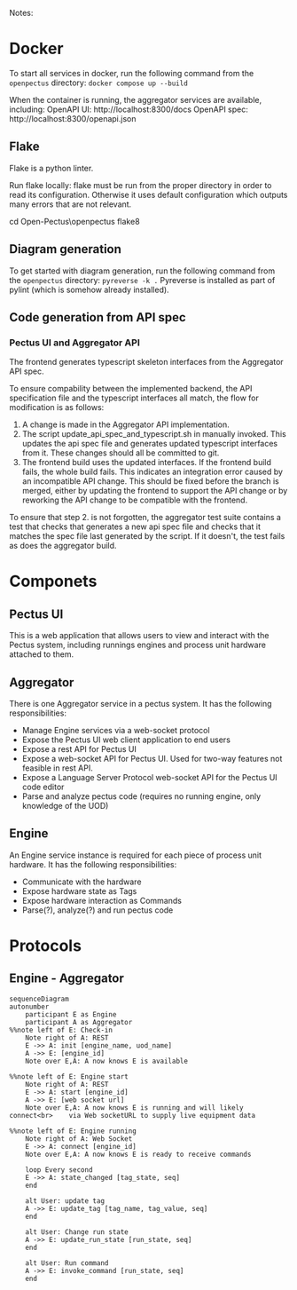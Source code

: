 Notes:

# Docker

To start all services in docker, run the following command from the `openpectus` directory:
`docker compose up --build` 

When the container is running, the aggregator services are available, including:
OpenAPI UI: http://localhost:8300/docs
OpenAPI spec: http://localhost:8300/openapi.json


## Flake
Flake is a python linter.

Run flake locally:
flake must be run from the proper directory in order to read its configuration. Otherwise it uses default
configuration which outputs many errors that are not relevant.

cd Open-Pectus\openpectus
flake8

## Diagram generation

To get started with diagram generation, run the following command from the `openpectus` directory:
`pyreverse -k .`
Pyreverse is installed as part of pylint (which is somehow already installed).


## Code generation from API spec

### Pectus UI and Aggregator API

The frontend generates typescript skeleton interfaces from the Aggregator API spec. 

To ensure compability between the implemented backend, the API specification file and the typescript interfaces all match, the flow for modification is as follows:
1. A change is made in the Aggregator API implementation.
2. The script update_api_spec_and_typescript.sh in manually invoked. This updates the api spec file and generates updated typescript interfaces from it. These changes should all be committed to git.
3. The frontend build uses the updated interfaces. If the frontend build fails, the whole build fails. This indicates an integration error caused by an incompatible API change. This should be fixed before the branch is merged, either by updating the frontend to support the API change or by reworking the API change to be compatible with the frontend.

To ensure that step 2. is not forgotten, the aggregator test suite contains a test that checks that generates a new api spec file and checks that it matches the spec file last generated by the script. If it doesn't, the test fails as does the aggregator build.

# Componets

## Pectus UI

This is a web application that allows users to view and interact with the Pectus system,
including runnings engines and process unit hardware attached to them.

## Aggregator

There is one Aggregator service in a pectus system. It has the following responsibilities:

- Manage Engine services via a web-socket protocol
- Expose the Pectus UI web client application to end users
- Expose a rest API for Pectus UI
- Expose a web-socket API for Pectus UI. Used for two-way features not feasible in rest API.
- Expose a Language Server Protocol web-socket API for the Pectus UI code editor
- Parse and analyze pectus code (requires no running engine, only knowledge of the UOD)

## Engine

An Engine service instance is required for each piece of process unit hardware. It has 
the following responsibilities:

- Communicate with the hardware
- Expose hardware state as Tags
- Expose hardware interaction as Commands
- Parse(?), analyze(?) and run pectus code

# Protocols


## Engine - Aggregator


```mermaid
sequenceDiagram
autonumber
    participant E as Engine
    participant A as Aggregator        
%%note left of E: Check-in    
    Note right of A: REST
    E ->> A: init [engine_name, uod_name]
    A ->> E: [engine_id]
    Note over E,A: A now knows E is available

%%note left of E: Engine start    
    Note right of A: REST
    E ->> A: start [engine_id]
    A ->> E: [web socket url]
    Note over E,A: A now knows E is running and will likely connect<br>    via Web socketURL to supply live equipment data

%%note left of E: Engine running    
    Note right of A: Web Socket    
    E ->> A: connect [engine_id]
    Note over E,A: A now knows E is ready to receive commands
    
    loop Every second
    E ->> A: state_changed [tag_state, seq]    
    end

    alt User: update tag
    A ->> E: update_tag [tag_name, tag_value, seq]
    end

    alt User: Change run state
    A ->> E: update_run_state [run_state, seq]
    end

    alt User: Run command
    A ->> E: invoke_command [run_state, seq]
    end

```